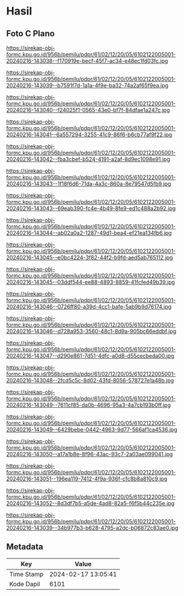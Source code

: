 # Hasil

## Foto C Plano

https://sirekap-obj-formc.kpu.go.id/956b/pemilu/pdpr/61/02/12/20/05/6102122005001-20240216-143038--f170919e-becf-45f7-ac34-e48ec1fd03fc.jpg

https://sirekap-obj-formc.kpu.go.id/956b/pemilu/pdpr/61/02/12/20/05/6102122005001-20240216-143039--b7591f7d-1a1a-4f9e-ba32-74a2af65f9ea.jpg

https://sirekap-obj-formc.kpu.go.id/956b/pemilu/pdpr/61/02/12/20/05/6102122005001-20240216-143040--f24025f1-0565-43e0-bf7f-84dfae1a247c.jpg

https://sirekap-obj-formc.kpu.go.id/956b/pemilu/pdpr/61/02/12/20/05/6102122005001-20240216-143041--6a557294-3255-41c9-86f6-b6cb77af9f22.jpg

https://sirekap-obj-formc.kpu.go.id/956b/pemilu/pdpr/61/02/12/20/05/6102122005001-20240216-143042--fba3cbef-b524-4191-a2af-8d9ec1098e91.jpg

https://sirekap-obj-formc.kpu.go.id/956b/pemilu/pdpr/61/02/12/20/05/6102122005001-20240216-143043--1f18f6d6-71da-4a3c-860a-8e79547d5fb9.jpg

https://sirekap-obj-formc.kpu.go.id/956b/pemilu/pdpr/61/02/12/20/05/6102122005001-20240216-143043--69eab390-fc4e-4b49-8fe9-ed1c488a2b92.jpg

https://sirekap-obj-formc.kpu.go.id/956b/pemilu/pdpr/61/02/12/20/05/6102122005001-20240216-143044--ab02a0a2-1287-49d1-bea4-ef21ea134fb6.jpg

https://sirekap-obj-formc.kpu.go.id/956b/pemilu/pdpr/61/02/12/20/05/6102122005001-20240216-143045--e0bc4224-3f82-44f2-b9fd-aed5ab765112.jpg

https://sirekap-obj-formc.kpu.go.id/956b/pemilu/pdpr/61/02/12/20/05/6102122005001-20240216-143045--03ddf544-ee88-4893-8859-41fcfed49b39.jpg

https://sirekap-obj-formc.kpu.go.id/956b/pemilu/pdpr/61/02/12/20/05/6102122005001-20240216-143046--0726ff80-a39d-4cc1-bafe-5ab9b9d76174.jpg

https://sirekap-obj-formc.kpu.go.id/956b/pemilu/pdpr/61/02/12/20/05/6102122005001-20240216-143046--d728a953-3560-48c1-8d9a-905bc66eddbf.jpg

https://sirekap-obj-formc.kpu.go.id/956b/pemilu/pdpr/61/02/12/20/05/6102122005001-20240216-143047--d290e861-7d51-4dfc-a0d8-d55cecbeda00.jpg

https://sirekap-obj-formc.kpu.go.id/956b/pemilu/pdpr/61/02/12/20/05/6102122005001-20240216-143048--2fcd5c5c-8d02-43fd-8056-578727e1a48b.jpg

https://sirekap-obj-formc.kpu.go.id/956b/pemilu/pdpr/61/02/12/20/05/6102122005001-20240216-143049--7611cf85-da0b-4696-95a3-4a7cb193b0ff.jpg

https://sirekap-obj-formc.kpu.go.id/956b/pemilu/pdpr/61/02/12/20/05/6102122005001-20240216-143049--6429bebe-0442-4963-9d77-566af1ca4536.jpg

https://sirekap-obj-formc.kpu.go.id/956b/pemilu/pdpr/61/02/12/20/05/6102122005001-20240216-143050--a17a1b8e-8f96-43ac-93c7-2a03ae099041.jpg

https://sirekap-obj-formc.kpu.go.id/956b/pemilu/pdpr/61/02/12/20/05/6102122005001-20240216-143051--196ea119-7412-4f9a-936f-cfc8b8a810c9.jpg

https://sirekap-obj-formc.kpu.go.id/956b/pemilu/pdpr/61/02/12/20/05/6102122005001-20240216-143052--8d3df7b5-a5de-4ad8-82a5-f6f5b44c235e.jpg

https://sirekap-obj-formc.kpu.go.id/956b/pemilu/pdpr/61/02/12/20/05/6102122005001-20240216-143039--34b977b3-b628-4795-a2dc-b06872c83ae0.jpg


## Metadata

| Key        | Value               |
| ---------- | ------------------- |
| Time Stamp | 2024-02-17 13:05:41 |
| Kode Dapil | 6101                |



